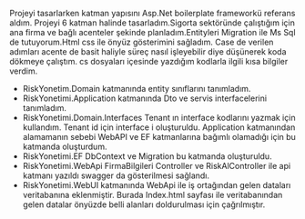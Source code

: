 Projeyi tasarlarken katman yapısını Asp.Net boilerplate frameworkü referans aldım. Projeyi 6 katman halinde tasarladım.Sigorta sektöründe çalıştığım için ana firma ve bağlı acenteler şekinde planladım.Entityleri Migration ile Ms Sql de tutuyorum.Html css ile önyüz gösterimini sağladım.
Case de verilen adımları acente de basit haliyle süreç nasıl işleyebilir diye düşünerek koda dökmeye çalıştım. 
cs dosyaları içesinde yazdığım kodlarla ilgili  kısa bilgiler verdim.
 - RiskYonetim.Domain katmanında entity sınıflarını tanımladım.
 - RiskYonetimi.Application  katmanında Dto ve servis interfacelerini tanımladım.
 - RiskYonetimi.Domain.Interfaces  Tenant ın interface kodlarını yazmak için kullandım. Tenant id için interface i oluşturuldu. 
Application katmanından alamamanın sebebi WebAPI ve EF katmanlarına bağımlı olamadığı için bu katmanda oluşturdum.
 - RiskYonetimi.EF DbContext ve Migration bu katmanda oluşturuldu.
 - RiskYonetimi.WebApi FirmaBilgileri Controller ve RiskAlController ile api katmanı yazıldı swagger da gösterilmesi sağlandı.
 - RiskYonetimi.WebUI katmanında WebApi ile iş ortağından gelen dataları veritabanına eklenmiştir. Burada Index.html sayfası ile veritabanından gelen datalar önyüzde  belli alanları doldurulması için çağrılmıştır.
